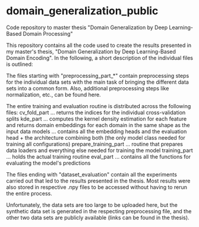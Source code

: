 # domain_generalization_public
Code repository to master thesis "Domain Generalization by Deep Learning-Based Domain Processing"

This repository contains all the code used to create the results presented in my master's thesis, "Domain Generalization by Deep Learning-Based Domain Encoding".
In the following, a short description of the individual files is outlined:

The files starting with "preprocessing_part_*" contain preprocessing steps for the individual data sets with the main task of bringing the different data sets into a common form. Also, additional preprocessing steps like normalization, etc., can be found here.

The entire training and evaluation routine is distributed across the following files:
cv_fold_part ... returns the indices for the individual cross-validation splits
kde_part ... computes the kernel density estimation for each feature and returns domain embeddings for each domain in the same shape as the input data
models ... contains all the embedding heads and the evaluation head + the architecture combining both (the only model class needed for training all configurations)
prepare_training_part ... routine that prepares data loaders and everything else needed for training the model
training_part ... holds the actual training routine
eval_part ... contains all the functions for evaluating the model's predictions

The files ending with "dataset_evaluation" contain all the experiments carried out that led to the results presented in the thesis. Most results were also stored in respective .npy files to be accessed without having to rerun the entire process.

Unfortunately, the data sets are too large to be uploaded here, but the synthetic data set is generated in the respecting preprocessing file, and the other two data sets are publicly available (links can be found in the thesis).


